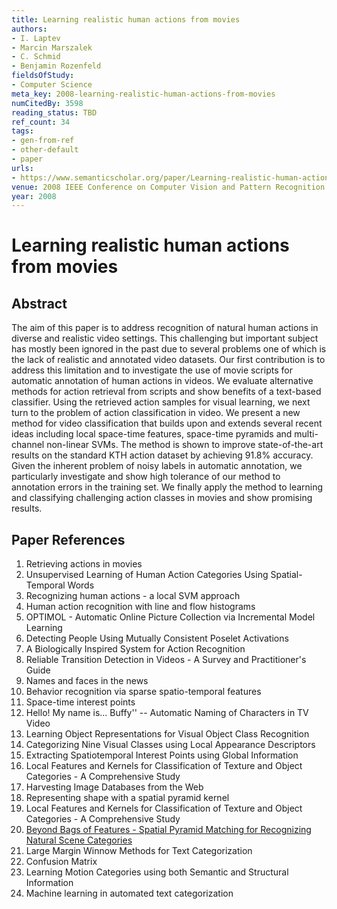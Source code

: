 ```yaml
---
title: Learning realistic human actions from movies
authors:
- I. Laptev
- Marcin Marszalek
- C. Schmid
- Benjamin Rozenfeld
fieldsOfStudy:
- Computer Science
meta_key: 2008-learning-realistic-human-actions-from-movies
numCitedBy: 3598
reading_status: TBD
ref_count: 34
tags:
- gen-from-ref
- other-default
- paper
urls:
- https://www.semanticscholar.org/paper/Learning-realistic-human-actions-from-movies-Laptev-Marszalek/0f86767732f76f478d5845f2e59f99ba106e9265?sort=total-citations
venue: 2008 IEEE Conference on Computer Vision and Pattern Recognition
year: 2008
---
```


# Learning realistic human actions from movies

## Abstract

The aim of this paper is to address recognition of natural human actions in diverse and realistic video settings. This challenging but important subject has mostly been ignored in the past due to several problems one of which is the lack of realistic and annotated video datasets. Our first contribution is to address this limitation and to investigate the use of movie scripts for automatic annotation of human actions in videos. We evaluate alternative methods for action retrieval from scripts and show benefits of a text-based classifier. Using the retrieved action samples for visual learning, we next turn to the problem of action classification in video. We present a new method for video classification that builds upon and extends several recent ideas including local space-time features, space-time pyramids and multi-channel non-linear SVMs. The method is shown to improve state-of-the-art results on the standard KTH action dataset by achieving 91.8% accuracy. Given the inherent problem of noisy labels in automatic annotation, we particularly investigate and show high tolerance of our method to annotation errors in the training set. We finally apply the method to learning and classifying challenging action classes in movies and show promising results.

## Paper References

1. Retrieving actions in movies
2. Unsupervised Learning of Human Action Categories Using Spatial-Temporal Words
3. Recognizing human actions - a local SVM approach
4. Human action recognition with line and flow histograms
5. OPTIMOL - Automatic Online Picture Collection via Incremental Model Learning
6. Detecting People Using Mutually Consistent Poselet Activations
7. A Biologically Inspired System for Action Recognition
8. Reliable Transition Detection in Videos - A Survey and Practitioner's Guide
9. Names and faces in the news
10. Behavior recognition via sparse spatio-temporal features
11. Space-time interest points
12. Hello! My name is... Buffy'' -- Automatic Naming of Characters in TV Video
13. Learning Object Representations for Visual Object Class Recognition
14. Categorizing Nine Visual Classes using Local Appearance Descriptors
15. Extracting Spatiotemporal Interest Points using Global Information
16. Local Features and Kernels for Classification of Texture and Object Categories - A Comprehensive Study
17. Harvesting Image Databases from the Web
18. Representing shape with a spatial pyramid kernel
19. Local Features and Kernels for Classification of Texture and Object Categories - A Comprehensive Study
20. [Beyond Bags of Features - Spatial Pyramid Matching for Recognizing Natural Scene Categories](2006-beyond-bags-of-features-spatial-pyramid-matching-for-recognizing-natural-scene-categories)
21. Large Margin Winnow Methods for Text Categorization
22. Confusion Matrix
23. Learning Motion Categories using both Semantic and Structural Information
24. Machine learning in automated text categorization
